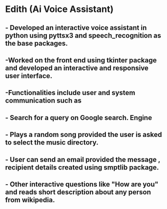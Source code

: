 # Edith (Ai Voice Assistant)
## - Developed an interactive voice assistant in python using pyttsx3 and speech_recognition as the base packages.
## -Worked on the front end using tkinter package and developed an interactive and responsive user interface.
## -Functionalities include user and system communication such as
## - Search for a query on Google search. Engine
## - Plays a random song provided the user is asked to select the music directory.
## - User can send an email provided the message , recipient details created using smptlib package.
## - Other interactive questions like "How are you" and reads short description about any person from wikipedia.
